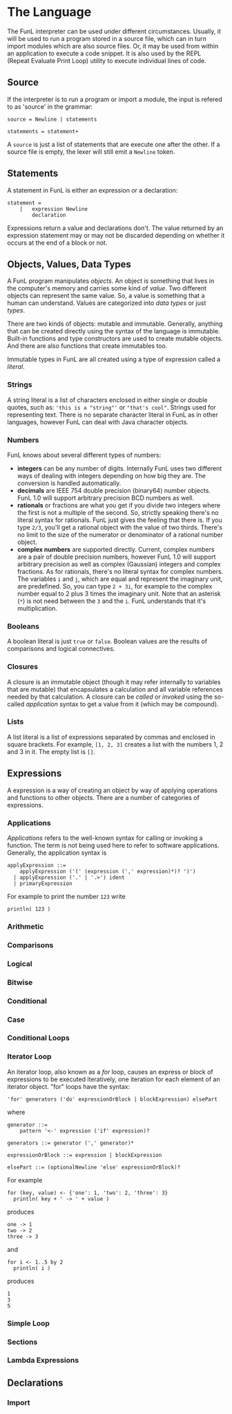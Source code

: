 # The Language

The FunL interpreter can be used under different circumstances.  Usually, it will be used to run a program stored in a source file, which can in turn import modules which are also source files.  Or, it may be used from within an application to execute a code snippet.  It is also used by the REPL (Repeat Evaluate Print Loop) utility to execute individual lines of code.


## Source

If the interpreter is to run a program or import a module, the input is refered to as 'source' in the grammar:

	source = Newline | statements

	statements = statement+
	
A `source` is just a list of statements that are execute one after the other.  If a source file is empty, the lexer will still emit a `Newline` token.


## Statements

A statement in FunL is either an expression or a declaration:

	statement =
		|	expression Newline
			declaration

Expressions return a value and declarations don't.  The value returned by an expression statement may or may not be discarded depending on whether it occurs at the end of a block or not.

## Objects, Values, Data Types

A FunL program manipulates *objects*.  An object is something that lives in the computer's memory and carries some kind of *value*.  Two different objects can represent the same value.  So, a value is something that a human can understand.  Values are categorized into *data types* or just *types*.

There are two kinds of objects: mutable and immutable.  Generally, anything that can be created directly using the syntax of the language is immutable.  Built-in functions and type constructors are used to create mutable objects.  And there are also functions that create immutables too.

Immutable types in FunL are all created using a type of expression called a *literal*.

### Strings

A string literal is a list of characters enclosed in either single or double quotes, such as: `'this is a "string"'` or `"that's cool"`.  Strings used for representing text.  There is no separate character literal in FunL as in other languages, however FunL can deal with Java character objects.

### Numbers

FunL knows about several different types of numbers:

- **integers** can be any number of digits.  Internally FunL uses two different ways of dealing with integers depending on how big they are.  The conversion is handled automatically.
- **decimals** are IEEE 754 double precision (binary64) number objects.  FunL 1.0 will support arbitrary precision BCD numbers as well.
- **rationals** or fractions are what you get if you divide two integers where the first is not a multiple of the second.  So, strictly speaking there's no literal syntax for rationals.  FunL just gives the feeling that there is.  If you type `2/3`, you'll get a rational object with the value of two thirds. There's no limit to the size of the numerator or denominator of a rational number object.
- **complex numbers** are supported directly.  Current, complex numbers are a pair of double precision numbers, however FunL 1.0 will support arbitrary precision as well as complex (Gaussian) integers and complex fractions.  As for rationals, there's no literal syntax for complex numbers.  The variables `i` and `j`, which are equal and represent the imaginary unit, are predefined.  So, you can type `2 + 3i`, for example to the complex number equal to 2 plus 3 times the imaginary unit.  Note that an asterisk (`*`) is not need between the `3` and the `i`.  FunL understands that it's multiplication.

### Booleans

A boolean literal is just `true` or `false`.  Boolean values are the results of comparisons and logical connectives.

### Closures

A closure is an immutable object (though it may refer internally to variables that are mutable) that encapsulates a calculation and all variable references needed by that calculation.  A closure can be *called* or *invoked* using the so-called *application* syntax to get a value from it (which may be compound).

### Lists

A list literal is a list of expressions separated by commas and enclosed in square brackets.  For example, `[1, 2, 3]` creates a list with the numbers 1, 2 and 3 in it.  The empty list is `[]`.

## Expressions

A expression is a way of creating an object by way of applying operations and functions to other objects.  There are a number of categories of expressions.

### Applications

*Applications* refers to the well-known syntax for calling or invoking a function.  The term is not being used here to refer to software applications.  Generally, the application syntax is

    applyExpression ::=
        applyExpression ('(' (expression (',' expression)*)? ')')
      | applyExpression ('.' | '.>') ident
      | primaryExpression

For example to print the number `123` write

	println( 123 )

### Arithmetic

### Comparisons

### Logical

### Bitwise

### Conditional

### Case

### Conditional Loops

### Iterator Loop

An iterator loop, also known as a *for* loop, causes an express or block of expressions to be executed iteratively, one iteration for each element of an iterator object.  "for" loops have the syntax:

    'for' generators ('do' expressionOrBlock | blockExpression) elsePart

where

    generator ::=
        pattern '<-' expression ('if' expression)?

    generators ::= generator (',' generator)*

    expressionOrBlock ::= expression | blockExpression

    elsePart ::= (optionalNewline 'else' expressionOrBlock)?

For example

    for (key, value) <- {'one': 1, 'two': 2, 'three': 3}
      println( key + ' -> ' + value )

produces

    one -> 1
    two -> 2
    three -> 3

and

    for i <- 1..5 by 2
      println( i )

produces

    1
    3
    5

### Simple Loop

### Sections

### Lambda Expressions

## Declarations

### Import